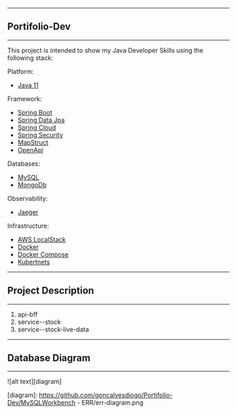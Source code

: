 
---
## Portifolio-Dev
---
This project is intended to show my Java Developer Skills using the following stack:

Platform:
* [Java 11](https://openjdk.org/projects/jdk/11/)

Framework:
* [Spring Boot](https://spring.io/projects/spring-boot)
* [Spring Data Jpa](https://spring.io/projects/spring-data-jpa)
* [Spring Cloud](https://spring.io/projects/spring-cloud)
* [Spring Security](https://spring.io/projects/spring-security)
* [MapStruct](https://mapstruct.org/)
* [OpenApi](https://www.openapis.org/)

Databases:
* [MySQL](https://www.mysql.com/)
* [MongoDb](https://www.mongodb.com/pt-br/)

Observability:
* [Jaeger](https://www.jaegertracing.io/)

Infrastructure:
* [AWS LocalStack](https://github.com/localstack/localstack)
* [Docker](https://www.docker.com/)
* [Docker Compose](https://docs.docker.com/compose/)
* [Kubertnets](https://kubernetes.io/pt-br/)

---
## Project Description
---
1. api-bff
2. service--stock
3. service--stock-live-data


---
## Database Diagram
---
![alt text][diagram]





[diagram]: https://github.com/goncalvesdiogo/Portifolio-Dev/MySQLWorkbench - ERR/err-diagram.png





